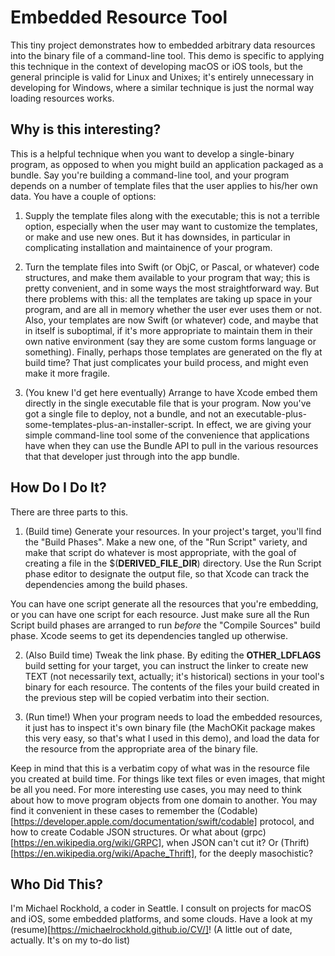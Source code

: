 #  Embedded Resource Tool

This tiny project demonstrates how to embedded arbitrary data resources 
into the binary file of a command-line tool. This demo is specific to
applying this technique in the context of developing macOS or iOS tools,
but the general principle is valid for Linux and Unixes; it's entirely
unnecessary in developing for Windows, where a similar technique is just the
normal way loading resources works.

## Why is this interesting?
This is a helpful technique when you want to develop a single-binary program, as
opposed to when you might build an application packaged as a bundle. Say you're
building a command-line tool, and your program depends on a number of template files
that the user applies to his/her own data. You have a couple of options:

 1) Supply the template files along with the executable; this is not a terrible option,
 especially when the user may want to customize the templates, or make and use new ones.
 But it has downsides, in particular in complicating installation and maintainence of your
 program.
 
 2) Turn the template files into Swift (or ObjC, or Pascal, or whatever) code structures, and
 make them available to your program that way; this is pretty convenient, and in some ways the
 most straightforward way. But there problems with this: all the templates are taking up space
 in your program, and are all in memory whether the user ever uses them or not. Also, your templates
 are now Swift (or whatever) code, and maybe that in itself is suboptimal, if it's more appropriate
 to maintain them in their own native environment (say they are some custom forms language or something).
 Finally, perhaps those templates are generated on the fly at build time? That just complicates your
 build process, and might even make it more fragile.
 
 3) (You knew I'd get here eventually) Arrange to have Xcode embed them directly in the single executable
 file that is your program. Now you've got a single file to deploy, not a bundle, and not an executable-plus-
 some-templates-plus-an-installer-script. In effect, we are giving your simple command-line tool some
 of the convenience that applications have when they can use the Bundle API to pull in the various
 resources that that developer just through into the app bundle.

## How Do I Do It?
There are three parts to this.
 1) (Build time) Generate your resources. In your project's target, you'll find the "Build Phases". Make
 a new one, of the "Run Script" variety, and make that script do whatever is most appropriate, with the
 goal of creating a file in the $(__DERIVED_FILE_DIR__) directory. Use the Run Script phase editor to designate
 the output file, so that Xcode can track the dependencies among the build phases.
 
 You can have one script generate all the resources that you're embedding, or you can have one script for each
 resource. Just make sure all the Run Script build phases are arranged to run _before_ the "Compile Sources"
 build phase. Xcode seems to get its dependencies tangled up otherwise.
 
 2) (Also Build time) Tweak the link phase. By editing the __OTHER_LDFLAGS__ build setting for your target,
 you can instruct the linker to create new TEXT (not necessarily text, actually; it's historical) sections
 in your tool's binary for each resource. The contents of the files your build created in the previous step will be 
 copied verbatim into their section.
 
 3) (Run time!) When your program needs to load the embedded resources, it just has to inspect it's own binary
 file (the MachOKit package makes this very easy, so that's what I used in this demo), and load the data for
 the resource from the appropriate area of the binary file.
 
 Keep in mind that this is a verbatim copy of what was in the resource file you created at build time. For things
 like text files or even images, that might be all you need. For more interesting use cases, you may need to think
 about how to move program objects from one domain to another. You may find it convenient in these cases to 
 remember the (Codable)[https://developer.apple.com/documentation/swift/codable] protocol, and how to create Codable JSON structures.
 Or what about (grpc)[https://en.wikipedia.org/wiki/GRPC], when JSON can't cut it?
 Or (Thrift)[https://en.wikipedia.org/wiki/Apache_Thrift], for the deeply masochistic?

## Who Did This?
I'm Michael Rockhold, a coder in Seattle. I consult on projects for macOS and iOS, some embedded platforms, and some clouds. Have a look at my (resume)[https://michaelrockhold.github.io/CV/]! (A little out of date, actually. It's on my to-do list)
